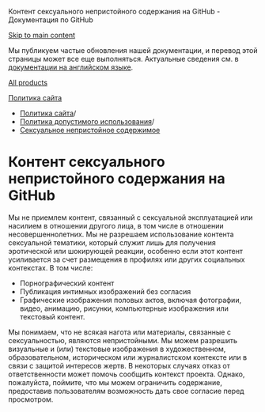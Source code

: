 Контент сексуального непристойного содержания на GitHub - Документация по GitHub

[Skip to main content](#main-content)

Мы публикуем частые обновления нашей документации, и перевод этой страницы может все еще выполняться. Актуальные сведения см. в [документации на английском языке](/en).

[All products](/ru)

[Политика сайта](/ru/site-policy)

* [Политика сайта](/ru/site-policy)/
* [Политика допустимого использования](/ru/site-policy/acceptable-use-policies)/
* [Сексуальное непристойное содержимое](/ru/site-policy/acceptable-use-policies/github-sexually-obscene-content)

Контент сексуального непристойного содержания на GitHub
==========

Мы не приемлем контент, связанный с сексуальной эксплуатацией или насилием в отношении другого лица, в том числе в отношении несовершеннолетних. Мы не разрешаем использование контента сексуальной тематики, который служит лишь для получения эротической или шокирующей реакции, особенно если этот контент усиливается за счет размещения в профилях или других социальных контекстах. В том числе:

* Порнографический контент
* Публикация интимных изображений без согласия
* Графические изображения половых актов, включая фотографии, видео, анимацию, рисунки, компьютерные изображения или текстовый контент.

Мы понимаем, что не всякая нагота или материалы, связанные с сексуальностью, являются непристойными. Мы можем разрешить визуальные и (или) текстовые изображения в художественном, образовательном, историческом или журналистском контексте или в связи с защитой интересов жертв. В некоторых случаях отказ от ответственности может помочь сообщить контекст проекта. Однако, пожалуйста, поймите, что мы можем ограничить содержание, предоставив пользователям возможность дать свое согласие перед просмотром.
